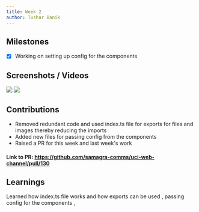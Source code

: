 ```yaml
---
title: Week 2
author: Tushar Banik  
---
```


## Milestones
- [x] Working on setting up config for the components 

## Screenshots / Videos 
![](https://i.postimg.cc/BZ5wvXM8/Screenshot-2023-07-25-at-9-34-06-PM.png)
![](https://i.postimg.cc/8cGKHSPP/Screenshot-2023-07-25-at-9-34-03-PM.png)

## Contributions 
- Removed redundant code and used index.ts file for exports for files and images thereby reducing the imports 
- Added new files for passing config from the components  
- Raised a PR for this week and last week's work

 #### Link to PR: https://github.com/samagra-comms/uci-web-channel/pull/130

## Learnings
 Learned how index.ts file works and how exports can be used , passing config for the components ,  

